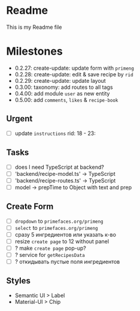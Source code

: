 # Readme
This is my Readme file

# Milestones
 - 0.2.27: create-update: update form with `primeng`
 - 0.2.28: create-update: edit & save recipe by `rid`
 - 0.2.29: create-update: update layout
 - 0.3.00: taxonomy: add routes to all tags
 - 0.4.00: add module `user` as new entity
 - 0.5.00: add `comments`, `likes` & `recipe-book`

## Urgent
 - [ ] update `instructions` rid: 18 - 23:

## Tasks
 - [ ]  does I need TypeScript at backend?
 - [ ] 'backend/recipe-model.ts'  -> TypeScript
 - [ ] 'backend/recipe-routes.ts' -> TypeScript
 - [ ] model -> prepTime to Object with text and prep

## Create Form
 - [ ] `dropdown` to `primefaces.org/primeng`
 - [ ] `select`   to `primefaces.org/primeng`
 - [ ] сразу 5 ингредиентов или указать к-во
 - [ ] resize `create page` to 12 without panel
 - [ ] ? make `create page` pop-up?
 - [ ] ? service for `getRecipesData`
 - [ ] ? откидывать пустые поля ингредиентов

## Styles
 - Semantic UI > Label
 - Material-UI > Chip
